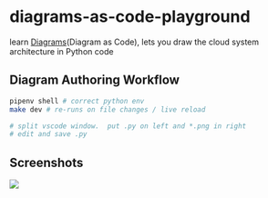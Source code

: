 # diagrams-as-code-playground

learn [Diagrams](https://diagrams.mingrammer.com/)(Diagram as Code), lets you draw the cloud system architecture in Python code

## Diagram Authoring Workflow

```sh
pipenv shell # correct python env
make dev # re-runs on file changes / live reload

# split vscode window.  put .py on left and *.png in right
# edit and save .py
```

## Screenshots

![](https://www.evernote.com/l/AAGCWiB_BW9E2IIES3CRl0ICn4NJ_VhsEIoB/image.png)
